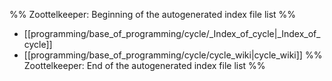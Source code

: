 %% Zoottelkeeper: Beginning of the autogenerated index file list  %%
-  [[programming/base_of_programming/cycle/_Index_of_cycle|_Index_of_cycle]]
-  [[programming/base_of_programming/cycle/cycle_wiki|cycle_wiki]]
%% Zoottelkeeper: End of the autogenerated index file list  %%
